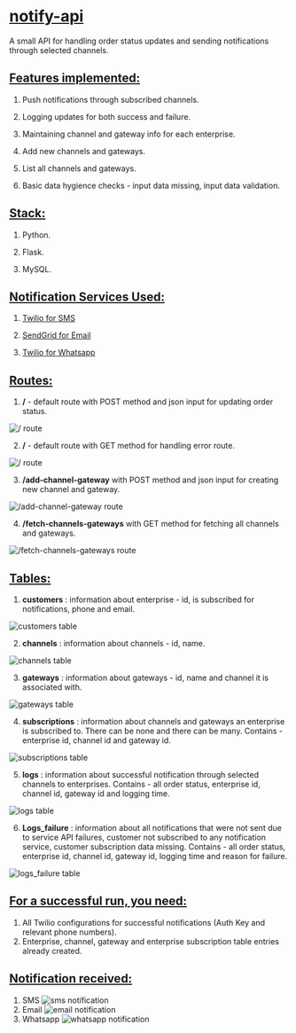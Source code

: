 <b><u><h1>notify-api</h1></b></u>

A small API for handling order status updates and sending notifications through selected channels.

<b><u><h2>Features implemented:</h2></b></u>

1. Push notifications through subscribed channels.

2. Logging updates for both success and failure.

3. Maintaining channel and gateway info for each enterprise.

4. Add new channels and gateways.

5. List all channels and gateways.

6. Basic data hygience checks - input data missing, input data validation.

<b><u><h2>Stack:</h2></b></u>

1. Python.

2. Flask.

3. MySQL.

<b><u><h2>Notification Services Used:</h2></b></u>

1. [Twilio for SMS](https://www.twilio.com/messaging)

2. [SendGrid for Email](https://www.twilio.com/sendgrid/email-api)

3. [Twilio for Whatsapp](https://www.twilio.com/whatsapp)

<b><u><h2>Routes:</h2></b></u>

1. <b>/</b> - default route with POST method and json input for updating order status.

![/ route](./routes/send_notification.png "/ route")

2. <b>/</b> - default route with GET method for handling error route.

![/ route](./routes/error.png "/ route")

3. <b>/add-channel-gateway</b> with POST method and json input for creating new channel and gateway.

![/add-channel-gateway route](./routes/add_channel_gateway.png "/add-channel-gateway route")

4. <b>/fetch-channels-gateways</b> with GET method for fetching all channels and gateways.

![/fetch-channels-gateways route](./routes/fetch_channels_gateways.png "/fetch-channels-gateways route")

<b><u><h2>Tables:</h2></b></u>

1. <b>customers</b> : information about enterprise - id, is subscribed for notifications, phone and email.

![customers table](./schema/customers.png "customers table")

2. <b>channels</b> : information about channels - id, name.

![channels table](./schema/channels.png "channels table")

3. <b>gateways</b> : information about gateways - id, name and channel it is associated with.

![gateways table](./schema/gateways.png "gateways table")

4. <b>subscriptions</b> : information about channels and gateways an enterprise is subscribed to. There can be none and there can be many. Contains - enterprise id, channel id and gateway id.

![subscriptions table](./schema/subscriptions.png "subscriptions table")

5. <b>logs</b> : information about successful notification through selected channels to enterprises. Contains - all order status, enterprise id, channel id, gateway id and logging time.

![logs table](./schema/logs.png "logs table")

6. <b>Logs_failure</b> : information about all notifications that were not sent due to service API failures, customer not subscribed to any notification service, customer subscription data missing. Contains - all order status, enterprise id, channel id, gateway id, logging time and reason for failure.

![logs_failure table](./schema/logs_failure.png "logs_failure table")

<b><u><h2>For a successful run, you need:</h2></b></u>

1. All Twilio configurations for successful notifications (Auth Key and relevant phone numbers).
2. Enterprise, channel, gateway and enterprise subscription table entries already created.

<b><u><h2>Notification received:</h2></b></u>

1. SMS
   ![sms notification](./notifications/sms.jpeg "sms notification")
2. Email
   ![email notification](./notifications/email.jpeg "email notification")
3. Whatsapp
   ![whatsapp notification](./notifications/whatsapp.jpeg "whatsapp notification")
